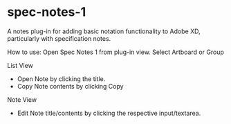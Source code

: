 # spec-notes-1

A notes plug-in for adding basic notation functionality to Adobe XD, particularly with specification notes.

How to use:
Open Spec Notes 1 from plug-in view.
Select Artboard or Group

List View
- Open Note by clicking the title.
- Copy Note contents by clicking Copy

Note View
- Edit Note title/contents by clicking the respective input/textarea.